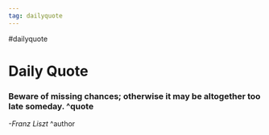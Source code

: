 ```yaml
---
tag: dailyquote
---
```


#dailyquote

# Daily Quote

### Beware of missing chances; otherwise it may be altogether too late someday. ^quote
*-Franz Liszt* ^author

